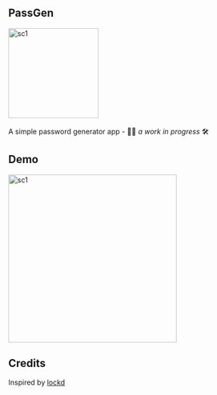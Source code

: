 ## PassGen 
<img width="180" alt="sc1" src="https://user-images.githubusercontent.com/64978825/174451397-04ab0cde-52e2-403f-b936-bd47961e7f20.png"> <img width="180">

A simple password generator app - 👷‍♂️ *a work in progress* 🛠

## Demo
<img width="336" alt="sc1" src="https://user-images.githubusercontent.com/64978825/173406805-42c813ed-ea1b-4ddc-9475-4f68dcced8ce.gif"> <img width="336">

## Credits
Inspired by [lockd](https://github.com/il1ane/lockd)
